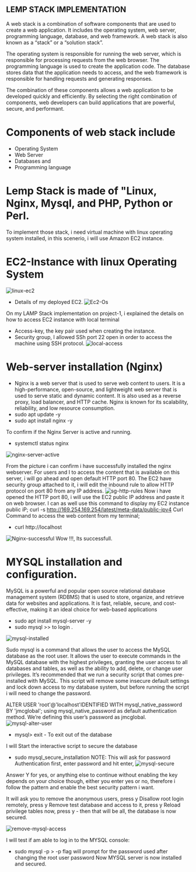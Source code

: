 ## LEMP STACK IMPLEMENTATION
A web stack is a combination of software components that are used to create a web application. It includes the operating system, web server, programming language, database, and web framework. A web stack is also known as a “stack” or a “solution stack”.

The operating system is responsible for running the web server, which is responsible for processing requests from the web browser. The programming language is used to create the application code. The database stores data that the application needs to access, and the web framework is responsible for handling requests and generating responses.

The combination of these components allows a web application to be developed quickly and efficiently. By selecting the right combination of components, web developers can build applications that are powerful, secure, and performant.
# Components of web stack include
- Operating System
- Web Server
- Databases and 
- Programming language
# Lemp Stack is made of "Linux, Nginx, Mysql, and PHP, Python or Perl.
To implement those stack, i need virtual machine with linux operating system installed, in this scenerio, i will use Amazon EC2 instance.
# EC2-Instance with linux Operating System
![linux-ec2](https://user-images.githubusercontent.com/101070055/229382903-00b064a8-0c83-4bd5-b09c-68c211cb6f05.png)
- Details of my deployed EC2.
![Ec2-Os](https://user-images.githubusercontent.com/101070055/229382938-d79cbf12-1f07-4225-82cc-fbf1f3ec29ed.png)

On my LAMP Stack implementation on project-1, i explained the details on how to access EC2 instance with local terminal
- Access-key, the key pair used when creating the instance.
- Security group, I allowed SSh port 22 open in order to access the machine using SSH protocol.
![local-access](https://user-images.githubusercontent.com/101070055/229383095-f78036bb-a3f6-4264-815d-d1efb85de7bb.png)
# Web-server installation (Nginx)
- Nginx is a web server that is used to serve web content to users. It is a high-performance, open-source, and lightweight web server that is used to serve static and dynamic content. It is also used as a reverse proxy, load balancer, and HTTP cache. Nginx is known for its scalability, reliability, and low resource consumption.
- sudo apt update -y
- sudo apt install nginx -y

To confirm if the Nginx Server is active and running.
- systemctl status nginx

![nginx-server-active](https://user-images.githubusercontent.com/101070055/229383324-118be3eb-98be-443d-b31f-6a64bbfde4bd.png)

From the picture i can confirm i have successfully installed the nginx webserver.
For users and I to access the content that is available on this server, i will go ahead and open default HTTP port 80. The EC2 have security group attached to it, i will edit the inbound rule to allow HTTP protocol on port 80 from any IP address.
![sg-http-rules](https://user-images.githubusercontent.com/101070055/229383474-8cc12cb2-b111-41d0-8309-e47313d46ad4.png)
Now i have opened the HTTP port 80, i will use the EC2 public IP address and paste it on web browser.
I can as well use this command to display my EC2 instance public iP; curl -s http://169.254.169.254/latest/meta-data/public-ipv4
Curl Command to access the web content from my terminal;
- curl http://localhost

![Nginx-successful](https://user-images.githubusercontent.com/101070055/229383573-767510cf-0748-4bdb-a0c7-8cf4f46ac324.png)
Wow !!!, Its successfull.

# MYSQL installation and configuration.
MySQL is a powerful and popular open source relational database management system (RDBMS) that is used to store, organize, and retrieve data for websites and applications. It is fast, reliable, secure, and cost-effective, making it an ideal choice for web-based applications

- sudo apt install mysql-server -y
- sudo mysql >> to login .

![mysql-installed](https://user-images.githubusercontent.com/101070055/229385376-e907b76b-f88a-4af6-bb50-c21038a5853a.png)

Sudo mysql is a command that allows the user to access the MySQL database as the root user. It allows the user to execute commands in the MySQL database with the highest privileges, granting the user access to all databases and tables, as well as the ability to add, delete, or change user privileges. It’s recommended that we run a security script that comes pre-installed with MySQL. This script will remove some insecure default settings and lock down access to my database system, but before running the script i will need to change the password.

ALTER USER 'root'@'localhost'IDENTIFIED WITH mysql_native_password BY 'jmcglobal'; using mysql_native_password as default authentication method. We’re defining this user’s password as jmcglobal.
![mysql-alter-user](https://user-images.githubusercontent.com/101070055/229385745-fbb353b6-dd25-45e2-92db-74001fcdef81.png)

- mysql> exit - To exit out of the database

I will Start the interactive script to secure the database

- sudo mysql_secure_installation
NOTE: This will ask for password Authentication first, enter password and hit enter,
![mysql-secure](https://user-images.githubusercontent.com/101070055/229386461-80932cd9-8c94-4b05-a9ff-55a4271d8978.png)

Answer Y for yes, or anything else to continue without enabling the key depends on your choice though, either you enter yes or no, therefore i follow the pattern and enable the best security pattern i want.

It will ask you to remove the anonymous users, press y Disallow root login remotely, press y Remove test database and access to it, press y Reload privilege tables now, press y - then that will be all, the database is now secured.

![remove-mysql-access](https://user-images.githubusercontent.com/101070055/229386550-45459107-6fc5-42e5-9f14-2c60c86843f0.png)

I will test if am able to log in to the MYSQL console:

- sudo mysql -p > -p flag will prompt for the password used after changing the root user password
Now MYSQL server is now installed and secured.
